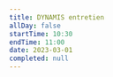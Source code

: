 ```yaml
---
title: DYNAMIS entretien
allDay: false
startTime: 10:30
endTime: 11:00
date: 2023-03-01
completed: null
---
```


